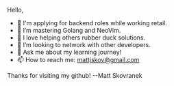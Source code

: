 Hello, 

- 🔭 I'm applying for backend roles while working retail.
- 🌱 I’m mastering Golang and NeoVim.
- 👯 I love helping others rubber duck solutions.
- 🤔 I’m looking to network with other developers.
- 💬 Ask me about my learning journey!
- 📫 How to reach me: mattjskov@gmail.com

Thanks for visiting my github!
--Matt Skovranek
